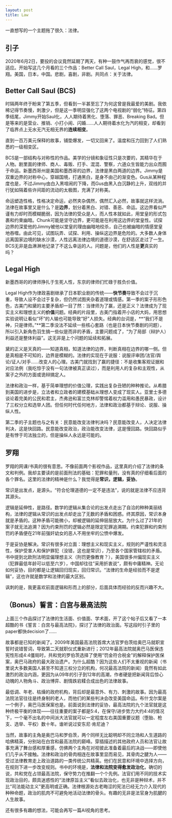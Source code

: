 ```yaml
---
layout: post
title: Law
---
```


一直想写的一个主题拖了很久：法律。

## 引子

2020年6月2日，要投的会议竟然延期了两天，有种一鼓作气再而衰的感觉，很不适应。开始写这几个月看的三个作品：Better Call Saul，Legal High，和……罗翔。美国，日本，中国。悲剧，喜剧，非剧。共同点：关于法律。

## Better Call Saul (BCS)
时隔两年终于盼来了第五季，但看到一半甚至忘了为何这曾是我最爱的美剧。我依稀记得节奏慢，刺激少，但是这一季明显强化了这两个电视剧的“弱化”特征。第四季结尾，Jimmy开始Saul化，人人期待着黑化、堕落、罪恶、Breaking Bad。但是等来的是营业、推销、小打小闹、闪婚……人人期待着水化为汽的相变，却看到了临界点上无水无汽无相无界的**连续相变**。

直到一百万美元保释的故事，铺垫爆发，一切又回来了。温度和压力回到了人们熟悉的一级相变区。

BCS是一部结构与对称性的作品。美学的分镜和象征性只是次要的，其精华在于人物。剧里面的律师、商人、毒贩、打手、混混、警察，六道众生皆能力出众而囿于命运。新墨西哥州是美国和墨西哥的边界，法律是黑白两道的边界。Jimmy是双重边界的对称中心，穿越国境，打通黑白，是身不由己的渐变色。Gus从某种程度也是，不过Jimmy由白入黑喧闹的下降，而Gus由黑入白沉静的上升，双线的并行犹如隔着些许间距的流动的太极图，充满了对称美。

命运塑造性格，性格决定命运，必然夹杂偶然，偶然汇入必然，故事就这样流淌。法律在故事里又是什么？是**边界**，划分着黑白、对错、善恶、命运。这边界看似严谨有力却时而模糊脆弱，因为法律的受众是人，而人性本就如此，用堂皇的形式包裹和约束幽暗。Chunk可能是坚守边界，更可能是在利用这边界的堂皇性。试探边界的深爱他的Jimmy被他以堂皇的理由幽暗地绞杀，自己也被幽暗的情感堂皇地吞噬。由此可见，试图玩弄、试探、利用、操纵这边界是危险的。大多数人身体远离国家边境的缺水沙漠，人性远离法律边境的道德沙漠，在舒适区走过了一生。BCS无非是血淋淋地记录了不这么幸运的人。问题是，他们的人性是**更**真实的吗？


## Legal High

新墨西哥的的律师挣扎于生死人性，东京的律师们忙碌于胜负价值。

Legal High作为律政喜剧继承了日本职业剧的传统——**快节奏**导致不会过于沉重，导致人设不会过于复杂，但仍然试图夹杂着道理或情感。第一季的案子形形色色，古美门和黛的主要矛盾却一目了然：当律师为了赢，还是正义？法律成为了现实主义和理想主义的**价值**问题。经典的片段里，古美门指着开小店的大妈，用思想实验说明让看似“坏”的人输也可能导致“好”人损失。经典的台词是，**“我们不是神，只是律师。”**第二季没法不延续一些核心套路（也是日本快节奏剧的问题），所以引入新角色羽生搞一些似是而非的矛盾，主要问题成了，“为了局部（辩护人）利益还是整体利益”。这无非是上个问题的延续和拓展。

黛的正义是天真的——知道真相，知道法律的边界，判断真相在边界的哪一侧。但是真相是不可知的，边界是模糊的。法律的实现在于说服：说服评审团/法官/舆论/证人/对手……改变人的心理。古美门就找到了赢的捷径：不是收集客观证据和对应法例（我吃惊于没有一句法律被真正读过），而是利用人的复杂和主观性，从案子之外的方面或诡辩搞定人。

法律和政治一样，基于简单理想的价值公理，实践出复杂丑陋的种种推论。从希腊到美国的进步是，立法者和立政者的建模基础从理想人变成了现实人。亚里士多德谈论着完美的公民和君主，杰弗逊和富兰克林却警惕着权力滥用和愚民暴政，设计了三权分立和选举人团。但任何时代任何地方，法律和政治都基于辩论、说服、操纵人性。

第二季的子主题也与之有关：民意能改变法律判决吗？民意能改变人，人决定法律判决，这是快回路。民意能改变政治，政治能改变法律，这是慢回路。快回路似乎是有悖于司法独立的，但是操纵人永远是可能的。

## 罗翔

罗翔的网课/书真的很有意思。不像前面两个影视作品，这里真的介绍了法律的条文和判例。我却主要读的是前面刑法的基础：犯罪和量刑，没有真的仔细看后面的各个罪名。这里的法律的精神是什么？我觉得是**常识，逻辑，妥协**。

常识是出发点，是源头。“符合伦理道德的一定不是违法”，说的就是法律不应违背其源头。

逻辑是延伸性，是路径。数学的逻辑从集合论的出发点走出了自洽的种种美丽结构，法律的逻辑从常识的出发点却走出了无数的矛盾和困惑。终其原因，常识本身就是矛盾的。这种矛盾可能微小，却被逻辑的延伸层层放大。为什么过了21年的案子就无法追溯？因为约束刑罚的逻辑必然是限定犯罪追溯期。约束犯罪和约束刑罚的矛盾便在21年前强奸幼女的恶人不用坐牢的公愤中爆发。

于是妥协是解决。常识有很多对立面：理想主义和现实主义，规则的严谨性和灵活性，保护受害人和保护罪犯（没错，这也是常识），乃至各个国家管辖权的矛盾。书中提到北欧刑法明显偏理想主义（刑罚更像教育？），美国很多州偏现实主义（犯罪最低年龄可以低至六岁），中国却往往”采用折衷说“，颇有中庸精神。无论如何妥协，目的都是让逻辑回归现实，回归常识。“法律的生命是经验而不是逻辑”，这也许就是数学和法律的最大区别。

讽刺的是，我更喜欢前面逻辑和形而上的部分，后面具体而经验的反而兴趣不大。


## （Bonus）誓言：白宫与最高法院

上面三个作品探讨了法律的生活面、价值面、学术面，开了这个帖子后又看了一本超酷的书《誓言：白宫与最高法院》，探讨了法律的政治面。写这段时引子里的paper都快decision了……

故事都是已知的新闻了。2009年美国最高法院首席大法官罗伯茨给奥巴马就职宣誓时说错誓词，导致第二天就职仪式重新进行；2012年最高法院就奥巴马医保违宪性形成4:4僵局时，共和党的罗伯茨选择了使用“罚金符合税金”的解释保护医保案，奥巴马政府的最大政治遗产。为什么超酷？因为这些人们不太重视的新闻（书里说大多数美国人甚至不知道三权分立的机构，何况最高法院的新闻）竟然有如此激烈的政治内涵，更因为从09年的引子到12年的高潮，作者硬是把新闻背后惊心动魄的人物角斗、政治博弈、剧情跌宕糅合成出色的法律故事。

最低调、年老、枯燥的政府机构，背后却是最意外、有力、刺激的故事。因为最高法院法官往往是终身制的老人，而他们的某些判决会改变美国命运。布什戈尔案是一个例子，奥巴马医保案也是。前面说到法律的妥协，最高法院的九个法官就是这种终极平衡的体现——往往重要的案子都是5:4，在保守/进步势力大约4:4的情况下，一个毫不出名的中间派大法官就可以一定程度左右美国重要议题（堕胎、枪支、选举、平权）数十年。谁听说过安东尼·肯尼迪？

当然，故事的主角是奥巴马和罗伯茨，两个同样无比聪明却不同立场和人生道路的哈佛精英，分别站在白宫和最高法院的巅峰。穿插描述的其他政府人员和法官让故事充满了舞台感和厚重感，仿佛两个主角在对视彼此准备着最后的决战——即使他们几乎从不接触。法律和政治的骨肉相连在故事里显而易见，其骨肉之腱为人——受过法律教育走上政治道路的一类传统公共精英。他们在民意和环境中选择方向，在规则下进一步改变规则。书中的环境是，**法律和法院变得愈发政治化**，确切的说，共和党在占领最高法院，保守势力在推翻一个个先例。法官们用不同的技术实现政治目的，颇具迷惑性的“法律原旨主义”看似去政治化，也无非是种辩术，并不比“司法能动主义”更高明或正确。法律根源处古老晦涩的宪法已经无力介入现代的种种命题，政治的肌肉不可避免地活动法律的骨头。有趣的无非是法官身为肌腱的人生故事。



还有很多有趣的想法，可能会再写一篇AI视角的思考。

